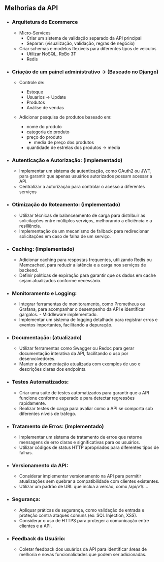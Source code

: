 
## Melhorias da API
- ### Arquitetura do Ecommerce
    - Micro-Services
        - Criar um sistema de validação separado da API principal
        - Separar: (visualização, validação, regras de negócio)
    - Criar schemas e modelos flexiveis para diferentes tipos de veiculos
        - Utilizar NoSQL, RoBo 3T
        - Redis

      
- ### Criação de um painel administrativo -> (Baseado no Django)
    - Controle de:
        - Estoque
        - Usuarios -> Update
        - Produtos
        - Análise de vendas
    
    - Adicionar pesquisa de produtos baseado em:
        -  nome do produto
        -  categoria do produto
        -  preço do produto
            - media de preço dos produtos
       - quantidade de estrelas dos produtos -> média
          
    
- ### Autenticação e Autorização: (implementado)
    - Implementar um sistema de autenticação, como OAuth2 ou JWT, para garantir que apenas usuários autorizados possam acessar a API. 
    - Centralizar a autorização para controlar o acesso a diferentes serviços

- ### Otimização do Roteamento: (implementado)
    - Utilizar técnicas de balanceamento de carga para distribuir as solicitações entre múltiplos serviços, melhorando a eficiência e a resiliência.
    - Implementação de um mecanismo de fallback para redirecionar solicitações em caso de falha de um serviço.

- ### Caching: (implementado)
    - Adicionar caching para respostas frequentes, utilizando Redis ou Memcached, para reduzir a latência e a carga nos serviços de backend.
    - Definir políticas de expiração para garantir que os dados em cache sejam atualizados conforme necessário.

- ### Monitoramento e Logging:
    - Integrar ferramentas de monitoramento, como Prometheus ou Grafana, para acompanhar o desempenho da API e identificar gargalos.
          - Middleware implementado.
    - Implementar um sistema de logging detalhado para registrar erros e eventos importantes, facilitando a depuração.

- ### Documentação: (atualizado)
    - Utilizar ferramentas como Swagger ou Redoc para gerar documentação interativa da API, facilitando o uso por desenvolvedores.
    - Manter a documentação atualizada com exemplos de uso e descrições claras dos endpoints.

- ### Testes Automatizados:
    - Criar uma suíte de testes automatizados para garantir que a API funcione conforme esperado e para detectar regressões rapidamente.
    - Realizar testes de carga para avaliar como a API se comporta sob diferentes níveis de tráfego.

- ### Tratamento de Erros: (implementado)
    - Implementar um sistema de tratamento de erros que retorne mensagens de erro claras e significativas para os usuários.
    - Utilizar códigos de status HTTP apropriados para diferentes tipos de falhas.

- ### Versionamento da API:
    - Considerar implementar versionamento na API para permitir atualizações sem quebrar a compatibilidade com clientes existentes.
    - Utilizar um padrão de URL que inclua a versão, como /api/v1/....

- ### Segurança:
    - Apliquar práticas de segurança, como validação de entrada e proteção contra ataques comuns (ex: SQL Injection, XSS).
    - Considerar o uso de HTTPS para proteger a comunicação entre clientes e a API.

- ### Feedback do Usuário:
    - Coletar feedback dos usuários da API para identificar áreas de melhoria e novas funcionalidades que podem ser adicionadas.
